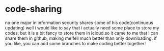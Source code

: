 # code-sharing
no one major in information security shares some of his code(continuous updating)
well i would like to say that i actually need some place to store my codes, but it is a bit fancy to store them in icloud.so it came to me that i can share them in github, making me fell much better than only downloading. if you like, you can add some branches to make coding better together!
